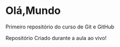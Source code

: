 # Olá,Mundo
Primeiro repositório do curso de Git e GitHub

Repositório Criado durante a aula ao vivo!
